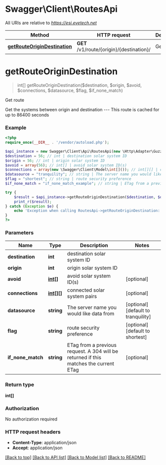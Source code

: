 # Swagger\Client\RoutesApi

All URIs are relative to *https://esi.evetech.net*

Method | HTTP request | Description
------------- | ------------- | -------------
[**getRouteOriginDestination**](RoutesApi.md#getRouteOriginDestination) | **GET** /v1/route/{origin}/{destination}/ | Get route


# **getRouteOriginDestination**
> int[] getRouteOriginDestination($destination, $origin, $avoid, $connections, $datasource, $flag, $if_none_match)

Get route

Get the systems between origin and destination  ---  This route is cached for up to 86400 seconds

### Example
```php
<?php
require_once(__DIR__ . '/vendor/autoload.php');

$api_instance = new Swagger\Client\Api\RoutesApi(new \Http\Adapter\Guzzle6\Client());
$destination = 56; // int | destination solar system ID
$origin = 56; // int | origin solar system ID
$avoid = array(56); // int[] | avoid solar system ID(s)
$connections = array(new \Swagger\Client\Model\int[]()); // int[][] | connected solar system pairs
$datasource = "tranquility"; // string | The server name you would like data from
$flag = "shortest"; // string | route security preference
$if_none_match = "if_none_match_example"; // string | ETag from a previous request. A 304 will be returned if this matches the current ETag

try {
    $result = $api_instance->getRouteOriginDestination($destination, $origin, $avoid, $connections, $datasource, $flag, $if_none_match);
    print_r($result);
} catch (Exception $e) {
    echo 'Exception when calling RoutesApi->getRouteOriginDestination: ', $e->getMessage(), PHP_EOL;
}
?>
```

### Parameters

Name | Type | Description  | Notes
------------- | ------------- | ------------- | -------------
 **destination** | **int**| destination solar system ID |
 **origin** | **int**| origin solar system ID |
 **avoid** | [**int[]**](../Model/int.md)| avoid solar system ID(s) | [optional]
 **connections** | [**int[][]**](../Model/int[].md)| connected solar system pairs | [optional]
 **datasource** | **string**| The server name you would like data from | [optional] [default to tranquility]
 **flag** | **string**| route security preference | [optional] [default to shortest]
 **if_none_match** | **string**| ETag from a previous request. A 304 will be returned if this matches the current ETag | [optional]

### Return type

**int[]**

### Authorization

No authorization required

### HTTP request headers

 - **Content-Type**: application/json
 - **Accept**: application/json

[[Back to top]](#) [[Back to API list]](../../README.md#documentation-for-api-endpoints) [[Back to Model list]](../../README.md#documentation-for-models) [[Back to README]](../../README.md)

